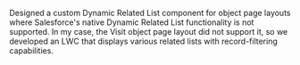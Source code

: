 Designed a custom Dynamic Related List component for object page layouts where Salesforce's native Dynamic Related List functionality is not supported. In my case, the Visit object page layout did not support it, so we developed an LWC that displays various related lists with record-filtering capabilities.
